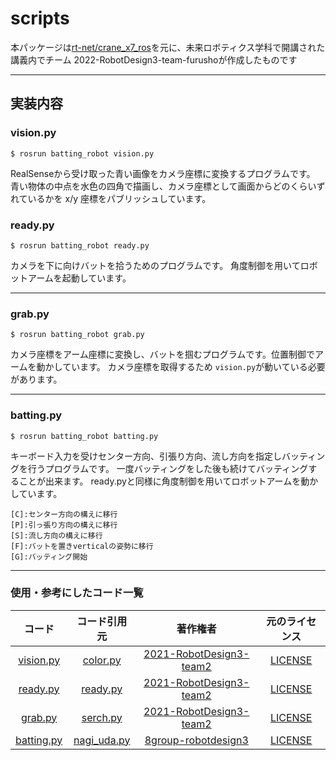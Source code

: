 # scripts

本パッケージは[rt-net/crane_x7_ros](https://github.com/rt-net/crane_x7_ros)を元に、未来ロボティクス学科で開講された講義内でチーム
2022-RobotDesign3-team-furushoが作成したものです

---

## 実装内容

### vision.py

```
$ rosrun batting_robot vision.py
```

RealSenseから受け取った青い画像をカメラ座標に変換するプログラムです。
青い物体の中点を水色の四角で描画し、カメラ座標として画面からどのくらいずれているかを x/y 座標をパブリッシュしています。


### ready.py

```
$ rosrun batting_robot ready.py
```

カメラを下に向けバットを拾うためのプログラムです。
角度制御を用いてロボットアームを起動しています。

---


### grab.py

```
$ rosrun batting_robot grab.py
```
カメラ座標をアーム座標に変換し、バットを掴むプログラムです。位置制御でアームを動かしています。
カメラ座標を取得するため `vision.py`が動いている必要があります。

---

### batting.py

```
$ rosrun batting_robot batting.py
```

キーボード入力を受けセンター方向、引張り方向、流し方向を指定しバッティングを行うプログラムです。
一度バッティングをした後も続けてバッティングすることが出来ます。
ready.pyと同様に角度制御を用いてロボットアームを動かしています。

```
[C]:センター方向の構えに移行
[P]:引っ張り方向の構えに移行
[S]:流し方向の構えに移行
[F]:バットを置きverticalの姿勢に移行
[G]:バッティング開始
```


---


### 使用・参考にしたコード一覧
|コード|コード引用元|著作権者|元のライセンス|
|:--:|:---:|:---:|:---:|
|[vision.py](https://github.com/2022-RobotDesign3-team-furusho/batting_robot/blob/feature/recognition/scripts/vision.py)|[color.py](https://github.com/2021-RobotDesign3-team2/crane_x7_ros_test/blob/main/scripts/color.py)|[2021-RobotDesign3-team2](https://github.com/2021-RobotDesign3-team2)|[LICENSE](https://github.com/2021-RobotDesign3-team2/crane_x7_ros_test/blob/main/LICENSE)|
|[ready.py](https://github.com/2022-RobotDesign3-team-furusho/batting_robot/blob/feature/recognition/scripts/ready.py)|[ready.py](https://github.com/2021-RobotDesign3-team2/crane_x7_ros_test/blob/main/scripts/ready.py)|[2021-RobotDesign3-team2](https://github.com/2021-RobotDesign3-team2)|[LICENSE](https://github.com/2021-RobotDesign3-team2/crane_x7_ros_test/blob/main/LICENSE)|
|[grab.py](https://github.com/2022-RobotDesign3-team-furusho/batting_robot/blob/feature/recognition/scripts/grab.py)|[serch.py](https://github.com/2021-RobotDesign3-team2/crane_x7_ros_test/blob/main/scripts/search.py)|[2021-RobotDesign3-team2](https://github.com/2021-RobotDesign3-team2)|[LICENSE](https://github.com/2021-RobotDesign3-team2/crane_x7_ros_test/blob/main/LICENSE)|
|[batting.py](https://github.com/2022-RobotDesign3-team-furusho/batting_robot/blob/feature/recognition/scripts/batting.py)|[nagi_uda.py](https://github.com/8group-robotdesign3/crane_x7_ros_modified_by_group8/blob/master/crane_x7_examples/scripts/nagi_uda.py)|[8group-robotdesign3](https://github.com/8group-robotdesign3)|[LICENSE](https://github.com/8group-robotdesign3/crane_x7_ros_modified_by_group8/blob/master/LICENSE)|

